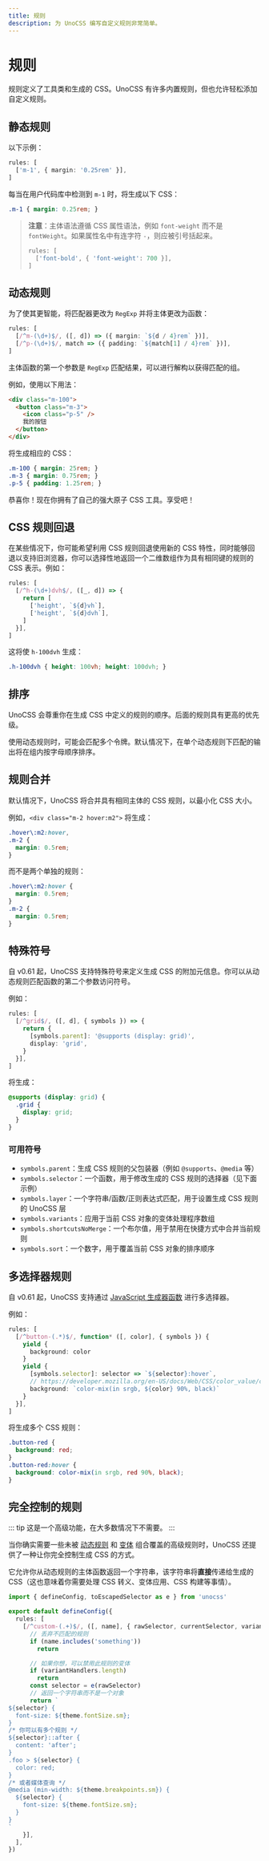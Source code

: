 ```yaml
---
title: 规则
description: 为 UnoCSS 编写自定义规则非常简单。
---
```


# 规则

规则定义了工具类和生成的 CSS。UnoCSS 有许多内置规则，但也允许轻松添加自定义规则。

## 静态规则

以下示例：

```ts
rules: [
  ['m-1', { margin: '0.25rem' }],
]
```

每当在用户代码库中检测到 `m-1` 时，将生成以下 CSS：

<!-- eslint-skip -->

```css
.m-1 { margin: 0.25rem; }
```

> **注意**：主体语法遵循 CSS 属性语法，例如 `font-weight` 而不是 `fontWeight`。如果属性名中有连字符 `-`，则应被引号括起来。
>
> ```ts
> rules: [
>   ['font-bold', { 'font-weight': 700 }],
> ]
> ```

## 动态规则

为了使其更智能，将匹配器更改为 `RegExp` 并将主体更改为函数：

```ts
rules: [
  [/^m-(\d+)$/, ([, d]) => ({ margin: `${d / 4}rem` })],
  [/^p-(\d+)$/, match => ({ padding: `${match[1] / 4}rem` })],
]
```

主体函数的第一个参数是 `RegExp` 匹配结果，可以进行解构以获得匹配的组。

例如，使用以下用法：

```html
<div class="m-100">
  <button class="m-3">
    <icon class="p-5" />
    我的按钮
  </button>
</div>
```

将生成相应的 CSS：

<!-- eslint-skip -->

```css
.m-100 { margin: 25rem; }
.m-3 { margin: 0.75rem; }
.p-5 { padding: 1.25rem; }
```

恭喜你！现在你拥有了自己的强大原子 CSS 工具。享受吧！

## CSS 规则回退

在某些情况下，你可能希望利用 CSS 规则回退使用新的 CSS 特性，同时能够回退以支持旧浏览器，你可以选择性地返回一个二维数组作为具有相同键的规则的 CSS 表示。例如：

```ts
rules: [
  [/^h-(\d+)dvh$/, ([_, d]) => {
    return [
      ['height', `${d}vh`],
      ['height', `${d}dvh`],
    ]
  }],
]
```

这将使 `h-100dvh` 生成：

<!-- eslint-skip -->

```css
.h-100dvh { height: 100vh; height: 100dvh; }
```

## 排序

UnoCSS 会尊重你在生成 CSS 中定义的规则的顺序。后面的规则具有更高的优先级。

使用动态规则时，可能会匹配多个令牌。默认情况下，在单个动态规则下匹配的输出将在组内按字母顺序排序。

## 规则合并

默认情况下，UnoCSS 将合并具有相同主体的 CSS 规则，以最小化 CSS 大小。

例如，`<div class="m-2 hover:m2">` 将生成：

```css
.hover\:m2:hover,
.m-2 {
  margin: 0.5rem;
}
```

而不是两个单独的规则：

```css
.hover\:m2:hover {
  margin: 0.5rem;
}
.m-2 {
  margin: 0.5rem;
}
```

## 特殊符号

自 v0.61 起，UnoCSS 支持特殊符号来定义生成 CSS 的附加元信息。你可以从动态规则匹配函数的第二个参数访问符号。

例如：

```ts
rules: [
  [/^grid$/, ([, d], { symbols }) => {
    return {
      [symbols.parent]: '@supports (display: grid)',
      display: 'grid',
    }
  }],
]
```

将生成：

```css
@supports (display: grid) {
  .grid {
    display: grid;
  }
}
```

### 可用符号

- `symbols.parent`：生成 CSS 规则的父包装器（例如 `@supports`、`@media` 等）
- `symbols.selector`：一个函数，用于修改生成的 CSS 规则的选择器（见下面示例）
- `symbols.layer`：一个字符串/函数/正则表达式匹配，用于设置生成 CSS 规则的 UnoCSS 层
- `symbols.variants`：应用于当前 CSS 对象的变体处理程序数组
- `symbols.shortcutsNoMerge`：一个布尔值，用于禁用在快捷方式中合并当前规则
- `symbols.sort`：一个数字，用于覆盖当前 CSS 对象的排序顺序

## 多选择器规则

自 v0.61 起，UnoCSS 支持通过 [JavaScript 生成器函数](https://developer.mozilla.org/en-US/docs/Web/JavaScript/Reference/Global_Objects/Generator) 进行多选择器。

例如：

```ts
rules: [
  [/^button-(.*)$/, function* ([, color], { symbols }) {
    yield {
      background: color
    }
    yield {
      [symbols.selector]: selector => `${selector}:hover`,
      // https://developer.mozilla.org/en-US/docs/Web/CSS/color_value/color-mix
      background: `color-mix(in srgb, ${color} 90%, black)`
    }
  }],
]
```

将生成多个 CSS 规则：

```css
.button-red {
  background: red;
}
.button-red:hover {
  background: color-mix(in srgb, red 90%, black);
}
```

## 完全控制的规则

::: tip
这是一个高级功能，在大多数情况下不需要。
:::

当你确实需要一些未被 [动态规则](#dynamic-rules) 和 [变体](/config/variants) 组合覆盖的高级规则时，UnoCSS 还提供了一种让你完全控制生成 CSS 的方式。

它允许你从动态规则的主体函数返回一个字符串，该字符串将**直接**传递给生成的 CSS（这也意味着你需要处理 CSS 转义、变体应用、CSS 构建等事情）。

```ts [uno.config.ts]
import { defineConfig, toEscapedSelector as e } from 'unocss'

export default defineConfig({
  rules: [
    [/^custom-(.+)$/, ([, name], { rawSelector, currentSelector, variantHandlers, theme }) => {
      // 丢弃不匹配的规则
      if (name.includes('something'))
        return

      // 如果你想，可以禁用此规则的变体
      if (variantHandlers.length)
        return
      const selector = e(rawSelector)
      // 返回一个字符串而不是一个对象
      return `
${selector} {
  font-size: ${theme.fontSize.sm};
}
/* 你可以有多个规则 */
${selector}::after {
  content: 'after';
}
.foo > ${selector} {
  color: red;
}
/* 或者媒体查询 */
@media (min-width: ${theme.breakpoints.sm}) {
  ${selector} {
    font-size: ${theme.fontSize.sm};
  }
}
`
    }],
  ],
})
```
